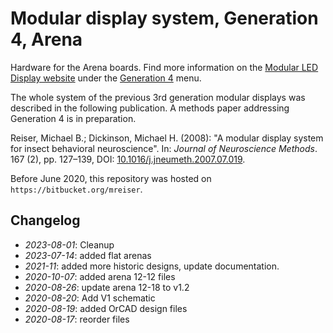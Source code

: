 # Modular display system, Generation 4, Arena

Hardware for the Arena boards. Find more information on the [Modular LED Display website](https://reiserlab.github.io/Modular-LED-Display/) under the [Generation 4](https://reiserlab.github.io/Modular-LED-Display/G4) menu.

The whole system of the previous 3rd generation modular displays was described in the following publication. A methods paper addressing Generation 4 is in preparation.

Reiser, Michael B.; Dickinson, Michael H. (2008): "A modular display system for insect behavioral neuroscience". In: *Journal of Neuroscience Methods*. 167 (2), pp.&nbsp;127–139, DOI: [10.1016/j.jneumeth.2007.07.019](https://doi.org/10.1016/j.jneumeth.2007.07.019).

Before June 2020, this repository was hosted on `https://bitbucket.org/mreiser`.


## Changelog

- _2023-08-01_: Cleanup
- _2023-07-14_: added flat arenas
- _2021-11_: added more historic designs, update documentation.
- _2020-10-07_: added arena 12-12 files
- _2020-08-26_: update arena 12-18 to v1.2
- _2020-08-20_: Add V1 schematic
- _2020-08-19_: added OrCAD design files
- _2020-08-17_: reorder files
